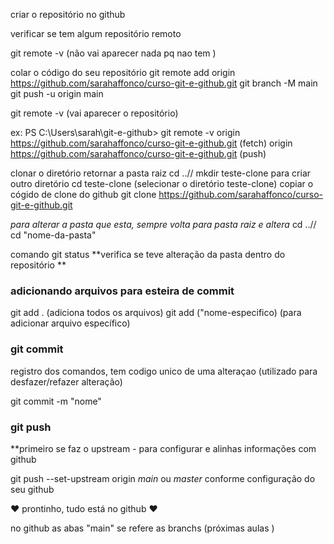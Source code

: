 criar o repositório no github

verificar se tem algum repositório remoto

git remote -v
(não vai aparecer nada pq nao tem )

colar o código do seu repositório
git remote add origin https://github.com/sarahaffonco/curso-git-e-github.git
git branch -M main
git push -u origin main

git remote -v (vai aparecer o repositório)

ex: PS C:\Users\sarah\git-e-github> git remote -v 
origin  https://github.com/sarahaffonco/curso-git-e-github.git (fetch)
origin  https://github.com/sarahaffonco/curso-git-e-github.git (push)

clonar o diretório
retornar a pasta raiz cd ..//
mkdir teste-clone para criar outro diretório
cd teste-clone (selecionar o diretório teste-clone)
copiar o cógido de clone do github
git clone https://github.com/sarahaffonco/curso-git-e-github.git

*para alterar a pasta que esta, sempre volta para pasta raiz e altera*
cd ..// 
cd "nome-da-pasta"

comando git status
**verifica se teve alteração da pasta dentro do repositório **

### adicionando arquivos para esteira de commit
git add . (adiciona todos os arquivos)
git add ("nome-especifico) (para adicionar arquivo específico)

### git commit 
registro dos comandos, tem codigo unico de uma alteraçao (utilizado para desfazer/refazer alteração)

git commit -m "nome"

### git push

**primeiro se faz o upstream - para configurar e alinhas informações com github

git push --set-upstream origin *main* ou *master* conforme configuração do seu github

♥ prontinho, tudo está no github ♥

no github as abas "main" se refere as branchs (próximas aulas )